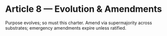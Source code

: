<!-- status: stub; target: 150+ words -->
<!-- status: stub; target: 150+ words -->
<!-- status: stub; target: 150+ words -->
<!-- status: stub; target: 150+ words -->
<!-- status: stub; target: 150+ words -->
<!-- status: stub; target: 150+ words -->
# Article 8 — Evolution & Amendments

Purpose evolves; so must this charter. Amend via supermajority across substrates; emergency amendments expire unless ratified.





